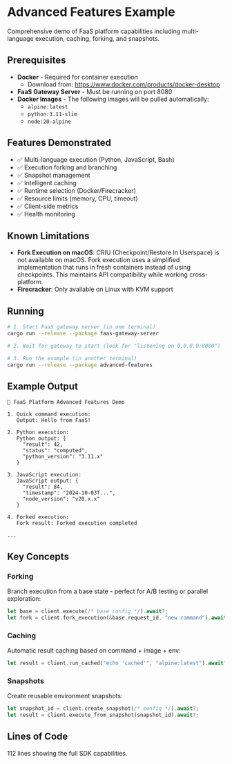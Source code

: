 # Advanced Features Example

Comprehensive demo of FaaS platform capabilities including multi-language execution, caching, forking, and snapshots.

## Prerequisites

- **Docker** - Required for container execution
  - Download from: https://www.docker.com/products/docker-desktop
- **FaaS Gateway Server** - Must be running on port 8080
- **Docker Images** - The following images will be pulled automatically:
  - `alpine:latest`
  - `python:3.11-slim`
  - `node:20-alpine`

## Features Demonstrated

- ✅ Multi-language execution (Python, JavaScript, Bash)
- ✅ Execution forking and branching
- ✅ Snapshot management
- ✅ Intelligent caching
- ✅ Runtime selection (Docker/Firecracker)
- ✅ Resource limits (memory, CPU, timeout)
- ✅ Client-side metrics
- ✅ Health monitoring

## Known Limitations

- **Fork Execution on macOS**: CRIU (Checkpoint/Restore In Userspace) is not available on macOS. Fork execution uses a simplified implementation that runs in fresh containers instead of using checkpoints. This maintains API compatibility while working cross-platform.
- **Firecracker**: Only available on Linux with KVM support

## Running

```bash
# 1. Start FaaS gateway server (in one terminal)
cargo run --release --package faas-gateway-server

# 2. Wait for gateway to start (look for "listening on 0.0.0.0:8080")

# 3. Run the example (in another terminal)
cargo run --release --package advanced-features
```

## Example Output

```
🚀 FaaS Platform Advanced Features Demo

1. Quick command execution:
   Output: Hello from FaaS!

2. Python execution:
   Python output: {
     "result": 42,
     "status": "computed",
     "python_version": "3.11.x"
   }

3. JavaScript execution:
   JavaScript output: {
     "result": 84,
     "timestamp": "2024-10-03T...",
     "node_version": "v20.x.x"
   }

4. Forked execution:
   Fork result: Forked execution completed

...
```

## Key Concepts

### Forking
Branch execution from a base state - perfect for A/B testing or parallel exploration:

```rust
let base = client.execute(/* base config */).await?;
let fork = client.fork_execution(&base.request_id, "new command").await?;
```

### Caching
Automatic result caching based on command + image + env:

```rust
let result = client.run_cached("echo 'cached'", "alpine:latest").await?;
```

### Snapshots
Create reusable environment snapshots:

```rust
let snapshot_id = client.create_snapshot(/* config */).await?;
let result = client.execute_from_snapshot(snapshot_id).await?;
```

## Lines of Code

112 lines showing the full SDK capabilities.
